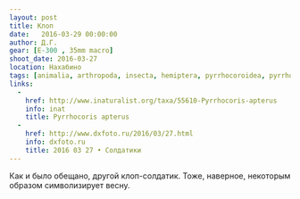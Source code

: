 ```yaml
---
layout: post
title: Клоп
date:   2016-03-29 00:00:00
author: Д.Г.
gear: [E-300 , 35mm macro]
shoot_date: 2016-03-27
location: Нахабино
tags: [animalia, arthropoda, insecta, hemiptera, pyrrhocoroidea, pyrrhocoridae]
links:
  -
    href: http://www.inaturalist.org/taxa/55610-Pyrrhocoris-apterus
    info: inat
    title: Pyrrhocoris apterus
  -
    href: http://www.dxfoto.ru/2016/03/27.html
    info: dxfoto.ru
    title: 2016 03 27 • Солдатики
---
```


Как и было обещано, другой клоп-солдатик. Тоже, наверное, некоторым образом символизирует весну.
